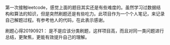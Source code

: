 第一次接触leetcode，感觉上面的题目其实还是有些难度的。虽然学习过数据结构和算法的知识，但是突然刷题还是有些吃力。此项目作为一个个人笔记，来记录自己解题过程。有参考他人的代码，在此表示感谢。

刷题心得20190921：
  是不是应该分类刷题，这样项目高，而且对同一类问题进行总结，更聚焦，更能有效提升自己的理解。
